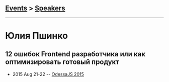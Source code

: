 ## [Events](../README.md) > [Speakers](../speakers.md)
---

# Юлия Пшинко

## 12 ошибок Frontend разработчика или как оптимизировать готовый продукт
- 2015 Aug 21-22 -- [OdessaJS 2015](https://youtu.be/VLbFbU488kI)    

